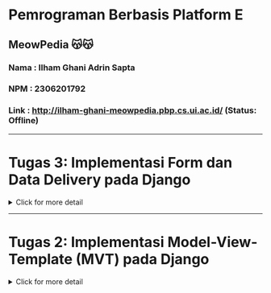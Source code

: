 
# Pemrograman Berbasis Platform E 
## MeowPedia  😽😽
### Nama : Ilham Ghani Adrin Sapta
### NPM  : 2306201792
### Link : http://ilham-ghani-meowpedia.pbp.cs.ui.ac.id/ (Status: Offline)
---


# Tugas 3: Implementasi Form dan Data Delivery pada Django


<details>
<summary>Click for more detail</summary>
<br>

## Deskripsi Tugas
Pada tugas ini, Saya akan menjalankan implementasi konsep data delivery serta menerapkan beberapa konsep yang telah dipelajari selama sesi tutorial.

## Checklist Tugas
#### ✅ Membuat input form untuk menambahkan objek model pada app sebelumnya.
- Membuat folder templates yang berisi base.html pada root folder dan menambahkannya pada `settings.py`.
  `base.html` ini akan menjadi template html project ini untuk kedepannya
- Melengkapi kerangka yang terdapat pada `base.html` untuk kebutuhan aplikasi main berupa atribut form untuk menerima input user dan mendisplay hasil dari input tersebut.
- Membuat file baru bernama `forms.py`. File ini akan berperan sebagai struktur form yang dapat menerima input data oleh user.

#### ✅  Tambahkan 4 fungsi views baru untuk melihat objek yang sudah ditambahkan dalam format XML, JSON, XML by ID, dan JSON by ID.
- Fungsi dalam format XML dan JSON menambahkan variable yang menyimpan objects pada item dan mereturn HttpResponse  yang isi parameternya adalah objects yang diserialisasi.
- Fungsi XML by ID dan JSON by ID sama implementasinya dengan XML dan JSON biasa namun untuk variable yang menyimpan objects menggunakan filter `(pk=id)` sehingga dapat diurutkan berdasarkan input. Berikut adalah kodenya
``` python
def show_xml(request):
    data = CatEntry.objects.all()
    return HttpResponse(serializers.serialize("xml", data), content_type="application/xml")

def show_json(request):
    data = CatEntry.objects.all()
    return HttpResponse(serializers.serialize("json", data), content_type="application/json")

def show_xml_by_id(request, id):
    data = CatEntry.objects.filter(pk=id)
    return HttpResponse(serializers.serialize("xml", data), content_type="application/xml")

def show_json_by_id(request, id):
    data = CatEntry.objects.filter(pk=id)
    return HttpResponse(serializers.serialize("json", data), content_type="application/json")
```

#### ✅ Membuat routing URL untuk masing-masing views yang telah ditambahkan pada poin 2.
- Pada urls.py, tambahkan beberapa import terhadap setiap fungsi yang terdapat pada views.
  ``` python
  from main.views import show_home, create_cat_entry, show_xml, show_json, show_xml_by_id, show_json_by_id
  ```
- Untuk fungsi create_cat_entry, XML, dan JSON tambahkan path yang sesuai.
```python
  path('create-cat-entry', create_cat_entry, name='create_cat_entry'),
  path('xml/', show_xml, name='show_xml'),
  path('json/', show_json, name='show_json'),
```
- Untuk fungsi XML by ID dan JSON by ID path ditambahkan `<str:id>` untuk mendapatkan data sesuai dengan id
```python
  path('xml/<str:id>/', show_xml_by_id, name='show_xml_by_id'),
  path('json/<str:id>/', show_json_by_id, name='show_json_by_id'),
```

#### ✅ Menjawab beberapa pertanyaan berikut pada README.md pada root folder.

  - #### 1️⃣ Jelaskan mengapa kita memerlukan data delivery dalam - pengimplementasian sebuah platform?.
    Secara umum, dalam pengembangan platform di Django atau bahasa lainnya, data delivery adalah proses pengiriman data antara server (backend) dan client (frontend) atau bahkan antar server. Django sendiri memerlukan mekanisme ini karena beberapa hal seperti:

    - Komunikasi Client-Server: Pengguna berinteraksi melalui frontend, yang kemudian membutuhkan data dari backend untuk menampilkan informasi atau melakukan pemrosesan lebih lanjut.
    - Integrasi API: Jika platform membutuhkan integrasi API, misalnya REST API atau GraphQL, data delivery memungkinkan pengiriman dan penerimaan data dengan cara yang terstruktur.
    - Dynamic Web Pages: Untuk halaman-halaman dinamis yang sering berubah atau membutuhkan pemuatan data secara real-time, seperti dashboard atau feed, data delivery dibutuhkan untuk menjaga sinkronisasi antara frontend dan backend.
    - Keamanan: Data delivery juga memungkinkan penyaringan dan pengelolaan data yang masuk dari client, misalnya melalui form submission, agar sesuai dengan aturan keamanan platform.
  -  #### 2️⃣ Menurutmu, mana yang lebih baik antara XML dan JSON? Mengapa JSON lebih populer dibandingkan XML?.
      Jika dilihat dari penggunaannya, `JSON` lebih banyak digunakan dan populer dibandingkan `XML` dalam pengiriman data, terutama dalam aplikasi web. Tetapi JSON tidak serta merta mengantikan XML sebagai format pengiriman data melainkan memberi alternatif yang lebih baik walaupun XML masih memiliki kegunaannya. Oleh karena itu, JSON mungkin lebih baik untuk kebanyakan penggunaan, tetapi tidak semua. Beberapa alasan mengapa JSON lebih populer dibanding XML ada beberapa alasan yaitu:

      - Lebih Ringan: JSON memiliki sintaks yang lebih sederhana dan pendek dibanding XML yang banyak di isi oleh Tag, sehingga ukuran data lebih kecil dibandingkan XML yang menggunakan banyak tag.
      - Human Readable: Sintaks JSON lebih mirip dengan objek JavaScript, membuatnya lebih mudah dibaca dan dipahami oleh manusia serta developer. selain itu JSON juga dirancang untuk bekerja dengan baik dalam JavaScript, sehingga ideal untuk aplikasi web modern yang umumnya menggunakan JavaScript di frontend.
      - Parsing Lebih Cepat: Parsing JSON cenderung lebih cepat dibandingkan XML karena JSON langsung mendukung format yang dipakai oleh kebanyakan bahasa pemrograman tanpa perlu tambahan konversi.
  
      Namun, XML tetap memiliki tempat dalam aplikasi tertentu, terutama yang membutuhkan struktur dokumen kompleks atau data dengan skema yang ketat.


  - #### Jelaskan fungsi dari method is_valid() pada form Django dan mengapa kita membutuhkan method tersebut?
    Dalam Django, method `is_valid()` digunakan untuk memvalidasi data yang dikirim melalui form dengan memeriksa apakah data memenuhi kriteria seperti tipe data, panjang teks, atau aturan khusus lainnya yang kita berikan. Jika data tidak valid, Django secara otomatis mengisi atribut `errors` pada form sehingga pengembang dapat memberikan feedback kepada pengguna mengenai kesalahan input. Selain itu, `is_valid()`juga memastikan bahwa hanya data yang aman dan valid yang diproses atau disimpan ke dalam database, menjaga  keamanan aplikasi.

  - #### 3️⃣ Mengapa kita membutuhkan csrf_token saat membuat form di Django? Apa yang dapat terjadi jika kita tidak menambahkan csrf_token pada form Django? Bagaimana hal tersebut dapat dimanfaatkan oleh penyerang?
    csrf_token (Cross-Site Request Forgery token) adalah token keamanan yang digunakan dalam Django untuk mencegah serangan Cross-Site Request Forgery (CSRF). CSRF adalah jenis serangan di mana penyerang memanfaatkan sesi pengguna yang sudah diautentikasi untuk melakukan tindakan berbahaya di situs tanpa sepengetahuan mereka.

    Jika kita tidak menambahkan csrf_token pada form Django, situs kita rentan terhadap serangan CSRF, di mana penyerang bisa memanipulasi pengguna untuk mengirimkan permintaan yang tidak sah ke server, seperti mengubah data pengguna tanpa izin, melakukan transaksi atau aksi yang berbahaya atas nama pengguna, dan masih banyak lagi.

    #### Bagaimana hal tersebut dapat dimanfaatkan oleh penyerang?
    Penyerang bisa membuat sebuah situs palsu atau mengirimkan email yang mengandung form tersembunyi yang melakukan aksi ke server kita. Jika pengguna mengklik tautan atau membuka halaman tersebut dan mereka sudah login ke situs kita, browser mereka akan mengirimkan request tanpa disadari pengguna, membuat serangan itu berhasil.

    Menggunakan csrf_token memastikan bahwa request hanya valid jika berasal dari form yang dibuat oleh server, karena token tersebut unik untuk setiap sesi dan request, sehingga serangan ini dapat dicegah.


  - #### 4️⃣ Jelaskan bagaimana cara kamu mengimplementasikan checklist di atas secara step-by-step (bukan hanya sekadar mengikuti tutorial).

#### ✅ Mengakses keempat URL di poin 2 menggunakan Postman, membuat screenshot dari hasil akses URL pada Postman, dan menambahkannya ke dalam README.md.

#### ✅  Melakukan add-commit-push ke GitHub.

</details>




---


# Tugas 2: Implementasi Model-View-Template (MVT) pada Django

<details>
<summary>Click for more detail</summary>
<br>

### 1️⃣ Jelaskan bagaimana cara kamu mengimplementasikan checklist di atas secara step-by-step (bukan hanya sekadar mengikuti tutorial). 
Tema Project ini adalah toko adopsi kucing menggunakan Django Framework

#### ✅ Membuat sebuah proyek Django baru:
- Membuat direktori baru bernama meowpedia yang akan menjadi root dari project ini.
- Masuk ke dalam direktori dan membuat virtual environment python pada directory tersebut dengan kode berikut.
  
  ```
  python -m venv env
  ```

- Mengaktifkan virtual Enviroment agar bisa menginstall dependencies pada virtual environment dengan kode berikut.

  ```
  \env\scripts\activate
  ```


- Selanjutnya membuat file `requirement.txt` yang akan menampung semua dependencies yang digunakan oleh proyek ini, saat ini dependenciesnya adalah sebagai berikut.

  ```
  django
  gunicorn 
  whitenoise
  psycopg2-binary
  requests
  urllib3
  ```
- Terakhir yaitu menginstall seluruh dependencies pada requirements.txt dengan menjalankan perintah berikut.
  ```
  pip install -r requirements.txt
  ```

#### ✅ Membuat aplikasi dengan nama main pada proyek tersebut:
- Menjalankan command `python manage.py startapp main` pada root direktori untuk membuat kerangka aplikasi kita.
- Direktori aplikasi bernama main akan menjadi struktur aplikasi kita kedepannya.

#### ✅ Melakukan routing pada proyek agar dapat menjalankan aplikasi main:
- menambah aplikasi `'main'` pada variabel `INSTALLED_APPS` di direktori `meowpedia\settings.py` a agar aplikasi dapat ditampilkan.

#### ✅ Membuat model pada aplikasi main dengan nama Item dan memiliki atribut wajib sebagai berikut:
Selanjutnya memodifikasi models.py di folder main sebagai struktur database kita sebagai berikut:
```python
class MeowEntry(models.Model):
    name = models.CharField(max_length=255)
    price = models.IntegerField
    description = models.TextField
    species = models.CharField(max_length=255)
    colour = models.CharField(max_length=255)
    age = models.IntegerField
```
 name akan menerima tipe char dengaan panjang maximum 255.
 price akan menerima harga.
 description akan menerima Text.
 species akan menerima char.
 colour akan menerima char.
 age akan menerima integer.

#### ✅ Membuat sebuah fungsi pada views.py untuk dikembalikan ke dalam sebuah template HTML yang menampilkan nama aplikasi serta nama dan kelas kamu:
- Membuat direktori baru bernama `templates` pada direktor main.
- Membuat file bernama home.html pada direktori templates yang berisi kode HTML yang akan menampilkan nama aplikasi, nama, dan kelas:
- 
  ```markdown
  <h1>Meowpedia</h1>

  <h4>NPM: {{ npm }}</h5>
  <h4>Nama: {{ name }}</h5>
  <h4>Kelas: {{ class }}</h5>

  ```
  
- Menambah fungsi show_home pada views.py di direktori aplikasi main untuk mengembalikan nilai nama aplikasi, nama, dan kelas:
  ```python
  def show_home(request):
    context = {
        'npm' : '2306201792',
        'name': 'Ilham Ghani Adrin Sapta',
        'class': 'PBP E'
    }

    return render(request, "home.html", context)
  ```
- Menjalankan command `python manage.py makemigrations` dan `python manage.py migrate` untuk melakukan membuat berkas migrasi dan mengaplikasikan perubahan model ke basis data.

#### ✅ Membuat sebuah routing pada urls.py aplikasi main untuk memetakan fungsi yang telah dibuat pada views.py.
- Masuk ke file urls.py pada direktori aplikasi main untuk menulis rute url aplikasi main dan menggunakan fungsi yang telah dibuat:
  ```python
  from django.urls import path
  from main.views import show_home

  app_name = 'home'
  urlpatterns = [
      path('', show_home, name='show_home')
  ]

  ```
- Masuk ke dalam file `urls.py` pada direktori meowpedia dan import fungsi `include` dari `django.urls`.
- Menambah pattern url untuk aplikasi main yang menunjuk pada direktori `main.urls`:

  ```python
  from django.contrib import admin
  from django.urls import path, include

  urlpatterns = [
      path('admin/', admin.site.urls),
      path('', include('main.urls'))
  ]

  ```

#### ✅ Melakukan deployment ke PWS terhadap aplikasi yang sudah dibuat sehingga nantinya dapat diakses oleh teman-temanmu melalui Internet.
- Melakukan inisiasi git pada direktori utama dengan`git init`.
- Menambah konfigurasi user pada git.
- Menambah file .gitignore untuk file yang diabaikan.
- Membuat repositori baru pada github bernama `meowpedia`.
- Membuat branch baru bernama `main` pada git dan menghubungkan repositori lokal dengan repositori yang telah dibuat pada github dengan perintah. `git remote add origin <link repository>`
- Melakukan add, commit, dan push pada repositori github.
- menginisialisasi project baru pada PWS dengan nama project `meowpedia` dan menyimpan kredensial untuk kedepannya.
- menghubungkan repository saat ini dengan PWS melalui perintah `git remote add pws <pws repository>`.
- Menjalankan `python manage.py makemigrations` dan `python manage.py migrate` untuk memperbarui bentuk database
- lihat project di PWS dan tunggu hingga build selesai.
- Jika build selesai, lihat dan bagikan project ke teman-teman untuk dilihat 😺 

### 2️⃣ Buatlah bagan yang berisi request client ke web aplikasi berbasis Django beserta responnya dan jelaskan pada bagan tersebut kaitan antara urls.py, views.py, models.py, dan berkas html.
![](/img/PBPdrawio.png)

 + User akan menuliskan suatu permintaan ke browser yang kemudian akan diteruskan oleh internet.
 + Klien (browser) mengirim permintaan HTTP ke alamat project kita.
 + Project menerima permintaan melalui `url.py` dimana akan diperiksa apakaah yang meminta adalah user yang valid
 + Kemudian URLS akan melanjutkan pengguna ke `views.py` dimana ia akan membangun aplikasi yang akan ditampilkan
 + `views.py` akan meminta ke models untuk mendapatkan data dan informasi dari database. user juga bisa menambahkan sesuatu ke database jika diizinka
 + `views.py` juga akan meminta ke template untuk tampilan utama yang akan dilihat pengguna
 + terakhir, `views.py` membangun bentuk akhir aplikasi untuk dikembalikan ke pengguna

### 3️⃣ Jelaskan fungsi git dalam pengembangan perangkat lunak!
  git berperan penting sebagai version control dan collaborative tool yang memungkinkan pengembangan perangkat lunak besar yang terstruktur. Sebelum adanya git, setiap pengembang harus memberi source code program ke pengembang yang lain yang ingin ikut mengembangkan perangkat lunak yang sama. pada saat yang sama, pengembang yang lain tidak bisa mengubah source code itu sesukanya tanpa kemungkinan terjadinya konflik dengan pengembang yang lain sehingga pengembangan menjadi lambat dan error-prone.
  
  Dengan git, pengembangan menjadi jauh lebih terstruktur dengan fitur fitur utama yang ditawari git yaitu:

  + Track History: pengembang dapat melihat sejarah pengembangannya
  + Backup: pengembang dapat kembali ke versi kode yang sudah di simpan di git jika terjadi masalah dengan kode saat ini
  + Collaborative Development: beberapa pengembang dapat bekerja pada satu proyek yang sama di waktu yang sama dengan tools tambahan seperti github yang memungkinkan git untuk terhubung ke internet.
  + Branching: saat pengembangan suatu fitur selesai, fitur tersebut dapat di-integrasikan dengan kode utama dengan fitur branch merge. fitur ini juga membuat kode utama tidak berubah saat pengembangan fitur lainnya.

  Masih banyak fitur yang git tawarkan untuk memudahkan proses pengembangan perangkat lunak. Oleh karena beberapa alasan tersebut, git menjadi standar industri dalam pengembangan perangkat lunak.


### 4️⃣ Menurut Anda, dari semua framework yang ada, mengapa framework Django dijadikan permulaan pembelajaran pengembangan perangkat lunak?
  Menurut saya, alasan utama kenapa Django dijadikan pembelajaran utama dibanding framework lain adalah karena prinsip yang ada di Django itu sendiri yaitu RAPID DEVELOPMENT.

  Di Django sendiri, prinsip rapid development ini ada dalam bentuk fitur dan kemampuan yang diberikan django ke para  yang sangat lengkap. misalnya, Django hadir dengan banyak fitur web development utama yang sering digunakan pengembang sehingga kita tidak perlu membuat kode-kode sederhana sehingga membuat proses pengembangan lebih berfokus kepada hasil akhir.

  Beberapa fitur utama lainnya yang menjadikan Django sebagai permulaan pembelajaran adalah:

  + ORM, atau object relational model yang memberikan pengembang cara mudah untuk melaksanakan CRUD(Create, Retrive, Update, Delete) pada database setelah model dibuat.
  + Database Migration, saat struktur database perlu diubah, django membuatnya sangat mudah bagi pengembang
  + MVT, dengan MVT, django menggunakan sistem antarmuka yang intuitif dan mengedepankan pengembangan terstruktur.
  + Powerfull Routing, Django menyediakan alat routing yang mudah, dengan dynamic URLS. 
  + Essentials built-in, fitur seperti admin, autentikasi, users sudah ada di Django sehingga pengembang dapat fokus ke logic utama aplikasinya

Dari beberapa alasan tersebut, dapat disimpulkan bahwa Django adalah framework yang tepat sebagai alat pembelajaran pertama.

### 5️⃣ Mengapa model pada Django disebut sebagai ORM?
Di Django, kita dapat berinteraksi dengan database melalui objek objek yang kita buat dibanding menulis query SQL khusus untuk setiap perintah ke database.

Dalam Django, model adalah representasi dari tabel dalam database, dan setiap field dalam model merepresentasikan kolom dalam tabel. ORM ini membantu mengelola dan memanipulasi data dalam database dengan menggunakan method di Python tanpa perlu menulis SQL secara manual.
fitur yang ada pada ORM meliputi

+ Mapping antara Objek dan Database, Kelas model Django dihubungkan ke tabel database, di mana setiap instance dari model merepresentasikan satu baris data di database.

+ CRUD Operations, Django ORM menyediakan cara mudah untuk melakukan operasi CRUD (Create, Read, Update, Delete) dengan cara Pythonik seperti Model.objects.create(), Model.objects.filter(), dan Model.objects.delete().

+ Abstraksi Database, ORM memungkinkan untuk menggunakan berbagai database (MySQL, PostgreSQL, SQLite, dll.) tanpa perlu mengubah kode Python, cukup mengubah konfigurasi database.

karena interaksi antara database dan model object inilah django disebut sebagai ORM.

</details>
